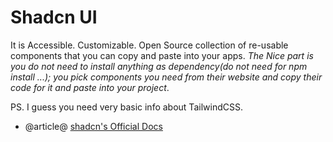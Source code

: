 # Shadcn UI

It is Accessible. Customizable. Open Source collection of re-usable components that you can copy and paste into your apps.
_The Nice part is you do not need to install anything as dependency(do not need for npm install ...); you pick components you need from their website and copy their code for it and paste into your project_.

PS. I guess you need very basic info about TailwindCSS.

 - @article@ [shadcn's Official Docs](https://ui.shadcn.com/docs)
